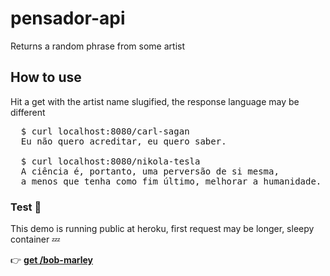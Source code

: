 # pensador-api

Returns a random phrase from some artist


## How to use

Hit a get with the artist name slugified, the response language may be different

<pre>
  $ curl localhost:8080/carl-sagan
  Eu não quero acreditar, eu quero saber.

  $ curl localhost:8080/nikola-tesla
  A ciência é, portanto, uma perversão de si mesma,
  a menos que tenha como fim último, melhorar a humanidade.
</pre>

### Test 🎉

This demo is running public at heroku, first request may be longer, sleepy container 💤

👉 <b>[get /bob-marley](https://pensador-api.herokuapp.com/bob-marley)</b>
<small></small>
